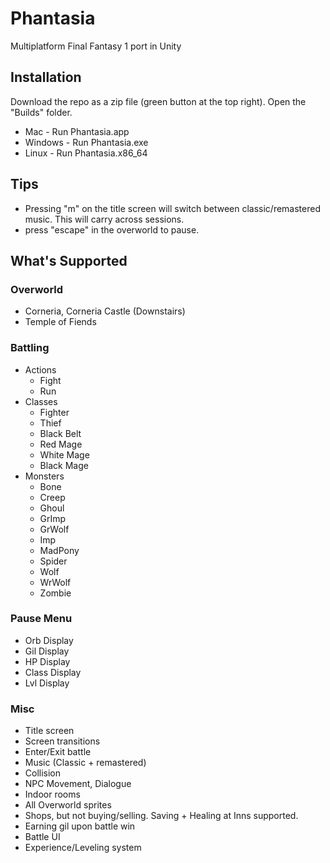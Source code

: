 # Phantasia
Multiplatform Final Fantasy 1 port in Unity

## Installation
Download the repo as a zip file (green button at the top right). Open the "Builds" folder.
- Mac - Run Phantasia.app
- Windows - Run Phantasia.exe
- Linux - Run Phantasia.x86_64

## Tips
- Pressing "m" on the title screen will switch between classic/remastered music. This will carry across sessions.
- press "escape" in the overworld to pause. 

## What's Supported

### Overworld
- Corneria, Corneria Castle (Downstairs)
- Temple of Fiends
### Battling
- Actions
  - Fight
  - Run
- Classes
  - Fighter
  - Thief
  - Black Belt
  - Red Mage
  - White Mage
  - Black Mage
- Monsters
  - Bone
  - Creep
  - Ghoul
  - GrImp
  - GrWolf
  - Imp
  - MadPony
  - Spider
  - Wolf
  - WrWolf
  - Zombie
### Pause Menu
  - Orb Display
  - Gil Display
  - HP Display
  - Class Display
  - Lvl Display
### Misc
  - Title screen
  - Screen transitions
  - Enter/Exit battle
  - Music (Classic + remastered)
  - Collision
  - NPC Movement, Dialogue
  - Indoor rooms
  - All Overworld sprites
  - Shops, but not buying/selling. Saving + Healing at Inns supported.
  - Earning gil upon battle win
  - Battle UI
  - Experience/Leveling system
